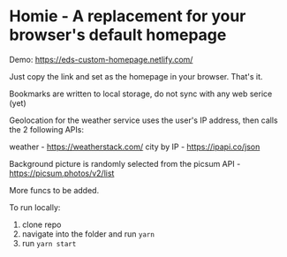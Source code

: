 # Homie - A replacement for your browser's default homepage

Demo: https://eds-custom-homepage.netlify.com/

Just copy the link and set as the homepage in your browser. That's it.

Bookmarks are written to local storage, do not sync with any web serice (yet)

Geolocation for the weather service uses the user's IP address,
then calls the 2 following APIs:

weather - https://weatherstack.com/
city by IP - https://ipapi.co/json

Background picture is randomly selected from the picsum API - https://picsum.photos/v2/list

More funcs to be added.

To run locally: 
1. clone repo
2. navigate into the folder and run `yarn`
3. run `yarn start`

